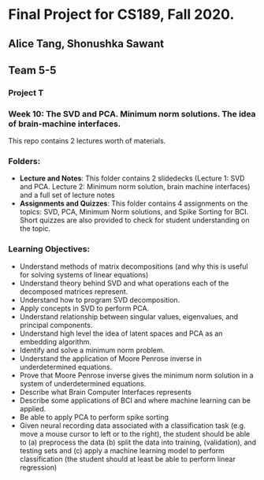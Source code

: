 # Final Project for CS189, Fall 2020.
## Alice Tang, Shonushka Sawant
## Team 5-5

### **Project T**
### Week 10: The SVD and PCA. Minimum norm solutions. The idea of brain-machine interfaces.

This repo contains 2 lectures worth of materials. 

### Folders:
* **Lecture and Notes**: This folder contains 2 slidedecks (Lecture 1: SVD and PCA. Lecture 2: Minimum norm solution, brain machine interfaces) and a full set of lecture notes
* **Assignments and Quizzes**: This folder contains 4 assignments on the topics: SVD, PCA, Minimum Norm solutions, and Spike Sorting for BCI. Short quizzes are also provided to check for student understanding on the topic. 

### Learning Objectives:
* Understand methods of matrix decompositions (and why this is useful for solving systems of linear equations)
* Understand theory behind SVD and what operations each of the decomposed matrices represent.
* Understand how to program SVD decomposition.
* Apply concepts in SVD to perform PCA.
* Understand relationship between singular values, eigenvalues, and principal components.
* Understand high level the idea of latent spaces and PCA as an embedding algorithm.
* Identify and solve a minimum norm problem.
* Understand the application of Moore Penrose inverse in underdetermined equations.
* Prove that Moore Penrose inverse gives the minimum norm solution in a system of underdetermined equations.
* Describe what Brain Computer Interfaces represents
* Describe some applications of BCI and where machine learning can be applied. 
* Be able to apply PCA to perform spike sorting
* Given neural recording data associated with a classification task (e.g. move a mouse cursor to left or to the right), the student should be able to (a) preprocess the data (b) split the data into training, (validation), and testing sets and (c) apply a machine learning model to perform classification (the student should at least be able to perform linear regression)
